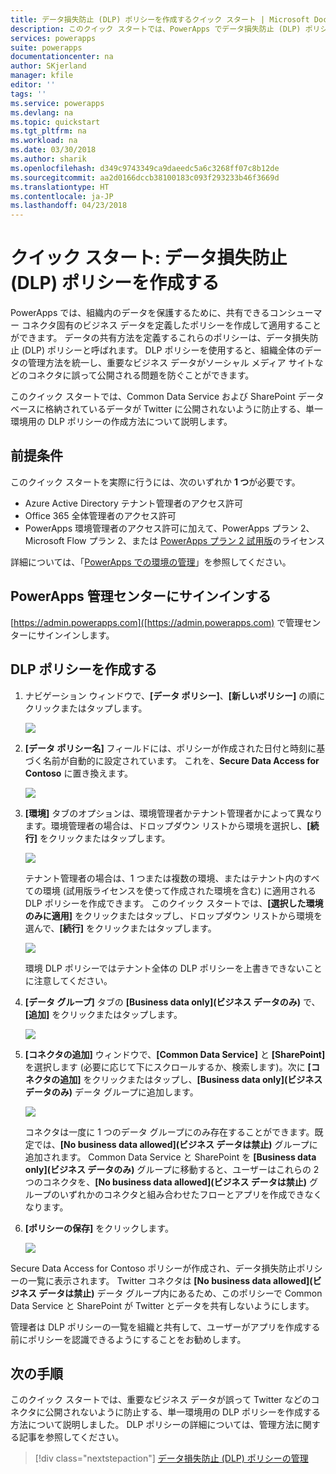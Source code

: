 ```yaml
---
title: データ損失防止 (DLP) ポリシーを作成するクイック スタート | Microsoft Docs
description: このクイック スタートでは、PowerApps でデータ損失防止 (DLP) ポリシーを作成する方法について説明します
services: powerapps
suite: powerapps
documentationcenter: na
author: SKjerland
manager: kfile
editor: ''
tags: ''
ms.service: powerapps
ms.devlang: na
ms.topic: quickstart
ms.tgt_pltfrm: na
ms.workload: na
ms.date: 03/30/2018
ms.author: sharik
ms.openlocfilehash: d349c9743349ca9daeedc5a6c3268ff07c8b12de
ms.sourcegitcommit: aa2d0166dccb38100183c093f293233b46f3669d
ms.translationtype: HT
ms.contentlocale: ja-JP
ms.lasthandoff: 04/23/2018
---
```

# <a name="quickstart-create-a-data-loss-prevention-dlp-policy"></a>クイック スタート: データ損失防止 (DLP) ポリシーを作成する
PowerApps では、組織内のデータを保護するために、共有できるコンシューマー コネクタ固有のビジネス データを定義したポリシーを作成して適用することができます。 データの共有方法を定義するこれらのポリシーは、データ損失防止 (DLP) ポリシーと呼ばれます。 DLP ポリシーを使用すると、組織全体のデータの管理方法を統一し、重要なビジネス データがソーシャル メディア サイトなどのコネクタに誤って公開される問題を防ぐことができます。

このクイック スタートでは、Common Data Service および SharePoint データベースに格納されているデータが Twitter に公開されないように防止する、単一環境用の DLP ポリシーの作成方法について説明します。

## <a name="prerequisites"></a>前提条件
このクイック スタートを実際に行うには、次のいずれか **1 つ**が必要です。
* Azure Active Directory テナント管理者のアクセス許可
* Office 365 全体管理者のアクセス許可
* PowerApps 環境管理者のアクセス許可に加えて、PowerApps プラン 2、Microsoft Flow プラン 2、または [PowerApps プラン 2 試用版](https://web.powerapps.com/signup?redirect=marketing&email=)のライセンス

詳細については、「[PowerApps での環境の管理](environments-administration.md)」を参照してください。

## <a name="sign-in-to-the-powerapps-admin-center"></a>PowerApps 管理センターにサインインする
[https://admin.powerapps.com]([https://admin.powerapps.com) で管理センターにサインインします。

## <a name="create-a-dlp-policy"></a>DLP ポリシーを作成する
1. ナビゲーション ウィンドウで、**[データ ポリシー]**、**[新しいポリシー]** の順にクリックまたはタップします。

    ![](./media/create-dlp-policy/new-data-policy.png)
2. **[データ ポリシー名]** フィールドには、ポリシーが作成された日付と時刻に基づく名前が自動的に設定されています。 これを、**Secure Data Access for Contoso** に置き換えます。

    ![](./media/create-dlp-policy/policy-name.png)
3. **[環境]** タブのオプションは、環境管理者かテナント管理者かによって異なります。環境管理者の場合は、ドロップダウン リストから環境を選択し、**[続行]** をクリックまたはタップします。

    ![](./media/create-dlp-policy/select-environment.png)

    テナント管理者の場合は、1 つまたは複数の環境、またはテナント内のすべての環境 (試用版ライセンスを使って作成された環境を含む) に適用される DLP ポリシーを作成できます。 このクイック スタートでは、**[選択した環境のみに適用]** をクリックまたはタップし、ドロップダウン リストから環境を選んで、**[続行]** をクリックまたはタップします。

    ![](./media/create-dlp-policy/select-environment-tenant.png)

    環境 DLP ポリシーではテナント全体の DLP ポリシーを上書きできないことに注意してください。
4. **[データ グループ]** タブの **[Business data only]\(ビジネス データのみ\)** で、**[追加]** をクリックまたはタップします。

    ![](./media/create-dlp-policy/data-groups.png)
5. **[コネクタの追加]** ウィンドウで、**[Common Data Service]** と **[SharePoint]** を選択します (必要に応じて下にスクロールするか、検索します)。次に **[コネクタの追加]** をクリックまたはタップし、**[Business data only]\(ビジネス データのみ\)** データ グループに追加します。

    ![](./media/create-dlp-policy/add-connectors.png)

    コネクタは一度に 1 つのデータ グループにのみ存在することができます。既定では、**[No business data allowed]\(ビジネス データは禁止\)** グループに追加されます。 Common Data Service と SharePoint を **[Business data only]\(ビジネス データのみ\)** グループに移動すると、ユーザーはこれらの 2 つのコネクタを、**[No business data allowed]\(ビジネス データは禁止\)** グループのいずれかのコネクタと組み合わせたフローとアプリを作成できなくなります。

6. **[ポリシーの保存]** をクリックします。

    ![](./media/create-dlp-policy/save-policy.png)

Secure Data Access for Contoso ポリシーが作成され、データ損失防止ポリシーの一覧に表示されます。 Twitter コネクタは **[No business data allowed]\(ビジネス データは禁止\)** データ グループ内にあるため、このポリシーで Common Data Service と SharePoint が Twitter とデータを共有しないようにします。

管理者は DLP ポリシーの一覧を組織と共有して、ユーザーがアプリを作成する前にポリシーを認識できるようにすることをお勧めします。

## <a name="next-steps"></a>次の手順
このクイック スタートでは、重要なビジネス データが誤って Twitter などのコネクタに公開されないように防止する、単一環境用の DLP ポリシーを作成する方法について説明しました。 DLP ポリシーの詳細については、管理方法に関する記事を参照してください。

> [!div class="nextstepaction"]
> [データ損失防止 (DLP) ポリシーの管理](prevent-data-loss.md)
